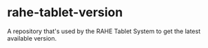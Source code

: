 # rahe-tablet-version
A repository that's used by the RAHE Tablet System to get the latest available version.

